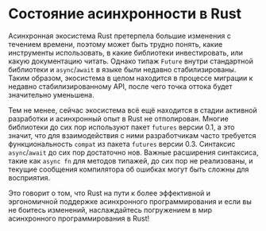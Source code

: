 # Состояние асинхронности в Rust

Асинхронная экосистема Rust претерпела большие изменения с течением времени,
поэтому может быть трудно понять, какие инструменты использовать, в какие библиотеки инвестировать,
или какую документацию читать. Однако типаж `Future` внутри стандартной библиотеки и  `async`/`await` в языке были недавно стабилизированы.
Таким образом, экосистема в целом находится в процессе миграции
к недавно стабилизированному API, после чего точка оттока будет значительно
уменьшена.

Тем не менее, сейчас экосистема всё ещё находится в стадии
активной разработки и асинхронный опыт в Rust не отполирован.
Многие библиотеки до сих пор используют пакет
`futures` версии 0.1, а это значит, что для
взаимодействия с ними разработчикам часто требуется
функциональность `compat` из пакета
`futures` версии 0.3. Синтаксис `async`/`await` до сих пор достаточно нов. Важные расширения
синтаксиса, такие как `async fn` для методов типажей, до
сих пор не реализованы, и текущие сообщения компилятора об
ошибках могут быть сложны для восприятия.

Это говорит о том, что Rust на пути к более эффективной и
эргономичной поддержке асинхронного программирования и если
вы не боитесь изменений, наслаждайтесь погружением в мир
асинхронного программирования в Rust!
